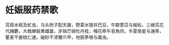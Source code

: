 # 妊娠服药禁歌

芫斑水蛭及虻虫，乌头附子配天雄，野葛水银并巴豆，牛膝薏苡与蜈蚣，三棱芫花代赭麝，大戟蝉蜕黄雌雄，牙硝芒硝牡丹桂，槐花牵牛皂角同，半夏南星与通草，瞿麦干姜桃仁通，硇砂干漆蟹爪甲，地胆茅根与䗪虫。
